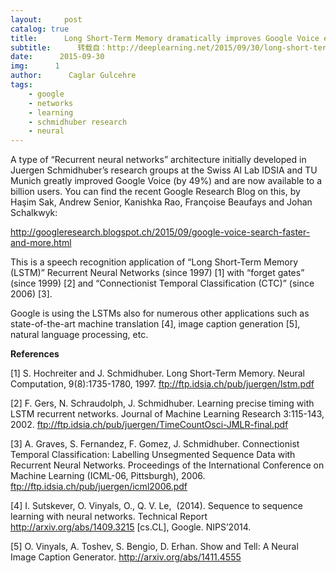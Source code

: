 ```yaml
---
layout:     post
catalog: true
title:      Long Short-Term Memory dramatically improves Google Voice etc – now available to a billion users
subtitle:      转载自：http://deeplearning.net/2015/09/30/long-short-term-memory-dramatically-improves-google-voice-etc-now-available-to-a-billion-users/
date:      2015-09-30
img:      1
author:      Caglar Gulcehre
tags:
    - google
    - networks
    - learning
    - schmidhuber research
    - neural
---
```


A type of “Recurrent neural networks” architecture initially developed in Juergen Schmidhuber’s research groups at the Swiss AI Lab IDSIA and TU Munich greatly improved Google Voice (by 49%) and are now available to a billion users. You can find the recent Google Research Blog on this, by Haşim Sak, Andrew Senior, Kanishka Rao, Françoise Beaufays and Johan Schalkwyk:

http://googleresearch.blogspot.ch/2015/09/google-voice-search-faster-and-more.html

This is a speech recognition application of “Long Short-Term Memory (LSTM)” Recurrent Neural Networks (since 1997) [1] with “forget gates” (since 1999) [2] and “Connectionist Temporal Classification (CTC)” (since 2006) [3].

Google is using the LSTMs also for numerous other applications such as state-of-the-art machine translation [4], image caption generation [5], natural language processing, etc.

 **References**

[1] S. Hochreiter and J. Schmidhuber. Long Short-Term Memory. Neural Computation, 9(8):1735-1780, 1997. ftp://ftp.idsia.ch/pub/juergen/lstm.pdf

[2] F. Gers, N. Schraudolph, J. Schmidhuber. Learning precise timing with LSTM recurrent networks. Journal of Machine Learning Research 3:115-143, 2002. ftp://ftp.idsia.ch/pub/juergen/TimeCountOsci-JMLR-final.pdf

[3] A. Graves, S. Fernandez, F. Gomez, J. Schmidhuber. Connectionist Temporal Classification: Labelling Unsegmented Sequence Data with Recurrent Neural Networks. Proceedings of the International Conference on Machine Learning (ICML-06, Pittsburgh), 2006. ftp://ftp.idsia.ch/pub/juergen/icml2006.pdf

[4] I. Sutskever, O. Vinyals, O., Q. V. Le,  (2014). Sequence to sequence learning with neural networks. Technical Report http://arxiv.org/abs/1409.3215 [cs.CL], Google. NIPS’2014.

[5] O. Vinyals, A. Toshev, S. Bengio, D. Erhan. Show and Tell: A Neural Image Caption Generator. http://arxiv.org/abs/1411.4555
